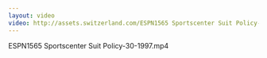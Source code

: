```yaml
---
layout: video
video: http://assets.switzerland.com/ESPN1565 Sportscenter Suit Policy-30-1997.mp4
---
```

ESPN1565 Sportscenter Suit Policy-30-1997.mp4
